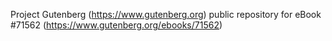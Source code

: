 Project Gutenberg (https://www.gutenberg.org) public repository
for eBook #71562 (https://www.gutenberg.org/ebooks/71562)
